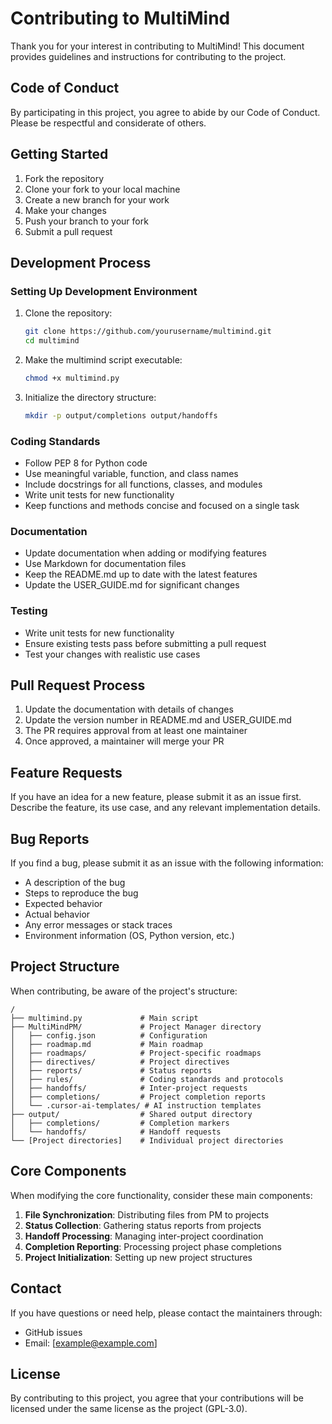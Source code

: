# Contributing to MultiMind

Thank you for your interest in contributing to MultiMind! This document provides guidelines and instructions for contributing to the project.

## Code of Conduct

By participating in this project, you agree to abide by our Code of Conduct. Please be respectful and considerate of others.

## Getting Started

1. Fork the repository
2. Clone your fork to your local machine
3. Create a new branch for your work
4. Make your changes
5. Push your branch to your fork
6. Submit a pull request

## Development Process

### Setting Up Development Environment

1. Clone the repository:
   ```bash
   git clone https://github.com/yourusername/multimind.git
   cd multimind
   ```

2. Make the multimind script executable:
   ```bash
   chmod +x multimind.py
   ```

3. Initialize the directory structure:
   ```bash
   mkdir -p output/completions output/handoffs
   ```

### Coding Standards

- Follow PEP 8 for Python code
- Use meaningful variable, function, and class names
- Include docstrings for all functions, classes, and modules
- Write unit tests for new functionality
- Keep functions and methods concise and focused on a single task

### Documentation

- Update documentation when adding or modifying features
- Use Markdown for documentation files
- Keep the README.md up to date with the latest features
- Update the USER_GUIDE.md for significant changes

### Testing

- Write unit tests for new functionality
- Ensure existing tests pass before submitting a pull request
- Test your changes with realistic use cases

## Pull Request Process

1. Update the documentation with details of changes
2. Update the version number in README.md and USER_GUIDE.md
3. The PR requires approval from at least one maintainer
4. Once approved, a maintainer will merge your PR

## Feature Requests

If you have an idea for a new feature, please submit it as an issue first. Describe the feature, its use case, and any relevant implementation details.

## Bug Reports

If you find a bug, please submit it as an issue with the following information:
- A description of the bug
- Steps to reproduce the bug
- Expected behavior
- Actual behavior
- Any error messages or stack traces
- Environment information (OS, Python version, etc.)

## Project Structure

When contributing, be aware of the project's structure:

```
/
├── multimind.py             # Main script
├── MultiMindPM/             # Project Manager directory
│   ├── config.json          # Configuration
│   ├── roadmap.md           # Main roadmap
│   ├── roadmaps/            # Project-specific roadmaps
│   ├── directives/          # Project directives
│   ├── reports/             # Status reports
│   ├── rules/               # Coding standards and protocols
│   ├── handoffs/            # Inter-project requests
│   ├── completions/         # Project completion reports
│   └── .cursor-ai-templates/ # AI instruction templates
├── output/                  # Shared output directory
│   ├── completions/         # Completion markers
│   └── handoffs/            # Handoff requests
└── [Project directories]    # Individual project directories
```

## Core Components

When modifying the core functionality, consider these main components:

1. **File Synchronization**: Distributing files from PM to projects
2. **Status Collection**: Gathering status reports from projects
3. **Handoff Processing**: Managing inter-project coordination
4. **Completion Reporting**: Processing project phase completions
5. **Project Initialization**: Setting up new project structures

## Contact

If you have questions or need help, please contact the maintainers through:
- GitHub issues
- Email: [example@example.com]

## License

By contributing to this project, you agree that your contributions will be licensed under the same license as the project (GPL-3.0). 